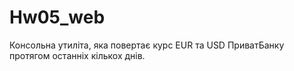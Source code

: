 # Hw05_web
Консольна утиліта, яка повертає курс EUR та USD ПриватБанку протягом останніх кількох днів.
